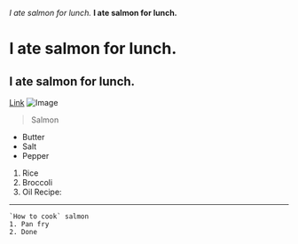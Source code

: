 *I ate salmon for lunch.*
**I ate salmon for lunch.**
# I ate salmon for lunch.
## I ate salmon for lunch.
[Link](https://bryan-mb.github.io/cse15l-lab-reports/)
![Image](https://www.thechunkychef.com/wp-content/uploads/2020/01/Honey-Garlic-Salmon-fork.jpg)
> Salmon
* Butter
* Salt
* Pepper
1. Rice
2. Broccoli
3. Oil
Recipe:
---
```
`How to cook` salmon
1. Pan fry
2. Done
```
